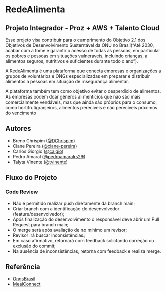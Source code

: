 # RedeAlimenta

## Projeto Integrador - Proz + AWS + Talento Cloud

Esse projeto visa contribuir para o cumprimento do Objetivo 2.1 dos Objetivos de Desenvolvimento Sustentável da ONU no Brasil(“Até 2030, acabar com a fome e garantir o acesso de todas as pessoas, em particular os pobres e pessoas em situações vulneráveis, incluindo crianças, a alimentos seguros, nutritivos e suficientes durante todo o ano”).

A RedeAlimenta é uma plataforma que conecta empresas e organizações a grupos de voluntários e ONGs especializadas em preparar e distribuir alimentos a pessoas em situação de insegurança alimentar.

A plataforma também tem como objetivo evitar o desperdício de alimentos. As empresas podem doar gêneros alimentícios que não são mais comercialmente vendáveis, mas que ainda são próprios para o consumo, como hortifrutigranjeiros, alimentos perecíveis e não perecíveis próximos do vencimento

## Autores

- Breno Chrispim ([@DChrispim](https://github.com/DChrispim))
- Ciane Pereira ([@ciane-pereira](https://github.com/ciane-pereira))
- Carlos Giorgio ([@calgio](https://github.com/calgio))
- Pedro Amaral ([@pedroamaralrs29](https://github.com/pedroamaralrs29))
- Talyta Vinente ([@tvinente](https://github.com/tvinente))

## Fluxo do Projeto

### Code Review

- Não é permitido realizar push diretamente da branch main;
- Criar branch com a identificação do desenvolvedor (feature/desenvolvedor);
- Após finalização do desenvolvimento o responsável deve abrir um Pull Request para branch main; 
- O merge será após avaliação de no mínimo um revisor;
- Revisor irá buscar inconsistências;
- Em caso afirmativo, retornará com feedback solictando correção ou exclusão do commit;
- Na ausência de inconsistências, retorna com feedback e realiza merge.

## Referência

 - [OngsBrasil](https://www.ongsbrasil.com.br/)
 - [MealConnect](https://mealconnect.org/)
